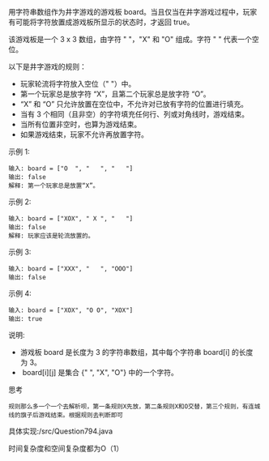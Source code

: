 用字符串数组作为井字游戏的游戏板 board。当且仅当在井字游戏过程中，玩家有可能将字符放置成游戏板所显示的状态时，才返回 true。

该游戏板是一个 3 x 3 数组，由字符 " "，"X" 和 "O" 组成。字符 " " 代表一个空位。

以下是井字游戏的规则：

- 玩家轮流将字符放入空位（" "）中。
- 第一个玩家总是放字符 “X”，且第二个玩家总是放字符 “O”。
- “X” 和 “O” 只允许放置在空位中，不允许对已放有字符的位置进行填充。
- 当有 3 个相同（且非空）的字符填充任何行、列或对角线时，游戏结束。
- 当所有位置非空时，也算为游戏结束。
- 如果游戏结束，玩家不允许再放置字符。  


示例 1:

    输入: board = ["O  ", "   ", "   "]
    输出: false
    解释: 第一个玩家总是放置“X”。

示例 2:

    输入: board = ["XOX", " X ", "   "]
    输出: false
    解释: 玩家应该是轮流放置的。

示例 3:

    输入: board = ["XXX", "   ", "OOO"]
    输出: false

示例 4:

    输入: board = ["XOX", "O O", "XOX"]
    输出: true


说明:

- 游戏板 board 是长度为 3 的字符串数组，其中每个字符串 board[i] 的长度为 3。
-  board[i][j] 是集合 {" ", "X", "O"} 中的一个字符。

思考

    规则那么多一个一个去解析呗，第一条规则X先放，第二条规则X和O交替，第三个规则，有连城线的旗子后游戏结束。根据规则去判断即可

具体实现:/src/Question794.java

时间复杂度和空间复杂度都为O（1）